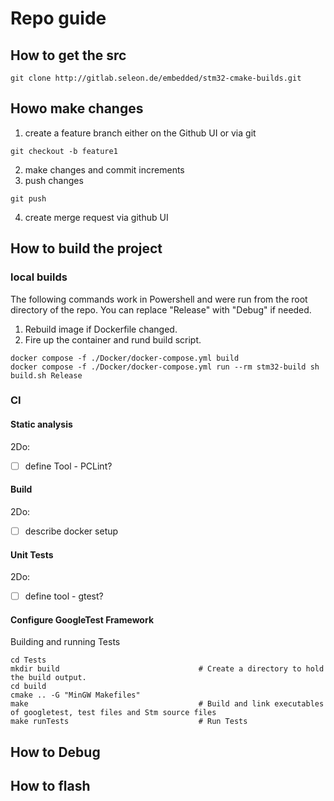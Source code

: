 # Repo guide

## How to get the src
```
git clone http://gitlab.seleon.de/embedded/stm32-cmake-builds.git
```

## Howo make changes
1. create a feature branch either on the Github UI or via git
```
git checkout -b feature1
```
2. make changes and commit increments
3. push changes
```
git push
```
4. create merge request via github UI


## How to build the project

### local builds
The following commands work in Powershell and were run from the root directory of the repo. You can replace "Release" with "Debug" if needed.

1. Rebuild image if Dockerfile changed.
2. Fire up the container and rund build script.
```
docker compose -f ./Docker/docker-compose.yml build
docker compose -f ./Docker/docker-compose.yml run --rm stm32-build sh build.sh Release
```

### CI

#### Static analysis
2Do:
- [ ] define Tool - PCLint?

#### Build
2Do:
- [ ] describe docker setup

#### Unit Tests
2Do:
- [ ] define tool - gtest?

#### Configure GoogleTest Framework

Building and running Tests
```
cd Tests        
mkdir build                               # Create a directory to hold the build output.
cd build
cmake .. -G "MinGW Makefiles"            
make                                      # Build and link executables of googletest, test files and Stm source files
make runTests                             # Run Tests
```




## How to Debug

## How to flash
